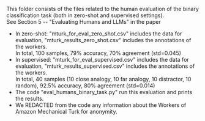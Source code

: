 This folder consists of the files related to the human evaluation of the binary classification task (both in zero-shot and supervised settings). <br>
See Section 5 -- "Evaluating Humans and LLMs" in the paper <br>

* In zero-shot: "mturk_for_eval_zero_shot.csv" includes the data for evaluation, "mturk_results_zero_shot.csv" includes the annotations of the workers. <br>
In total, 100 samples, 79% accuracy, 70% agreement (std=0.045) <br>
* In supervised: "mturk_for_eval_supervised.csv" includes the data for evaluation, "mturk_results_supervised.csv" includes the annotations of the workers. <br>
In total, 40 samples (10 close analogy, 10 far analogy, 10 distractor, 10 random), 92.5% accuracy, 80% agreement (std=0.014) <br>
* The code "eval_humans_binary_task.py" run this evaluation and prints the results. <br>
* We REDACTED from the code any information about the Workers of Amazon Mechanical Turk for anonymity. <br>

